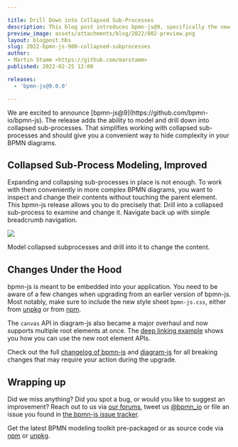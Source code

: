 ```yaml
---

title: Drill Down into Collapsed Sub-Processes
description: This blog post introduces bpmn-js@9, specifically the new ability to conveniently model and drill down into collapsed sub-processes.
preview_image: assets/attachments/blog/2022/002-preview.png
layout: blogpost.hbs
slug: 2022-bpmn-js-900-collapsed-subprocesses
author:
- Martin Stamm <https://github.com/marstamm>
published: 2022-02-25 12:00

releases:
  - 'bpmn-js@9.0.0'

---
```


<p class="introduction">
  We are excited to announce [bpmn-js@9](https://github.com/bpmn-io/bpmn-js). The release adds the ability to model and drill down into collapsed sub-processes. That simplifies working with collapsed sub-processes and should give you a convenient way to hide complexity in your BPMN diagrams.
</p>

<!-- continue -->


## Collapsed Sub-Process Modeling, Improved

Expanding and collapsing sub-processes in place is not enough. To work with them conveniently in more complex BPMN diagrams, you want to inspect and change their contents without touching the parent element. This bpmn-js release allows you to do precisely that: Drill into a collapsed sub-process to examine and change it. Navigate back up with simple breadcrumb navigation.

<div class="figure full-size">
  <a href="https://demo.bpmn.io/">
    <img src="{{ assets }}/attachments/blog/2022/002-collapsed-subprocess-modeling.gif">
  </a>

  <p class="caption">
    Model collapsed subprocesses and drill into it to change the content.
  </p>
</div>


## Changes Under the Hood

bpmn-js is meant to be embedded into your application. You need to be aware of a few changes when upgrading from an earlier version of bpmn-js. Most notably, make sure to include the new style sheet `bpmn-js.css`, either from [unpkg](https://unpkg.com/bpmn-js/dist/assets/bpmn-js.css) or from [npm](https://www.npmjs.com/package/bpmn-js).

The `canvas` API in diagram-js also became a major overhaul and now supports multiple root elements at once. The [deep linking example](https://github.com/bpmn-io/bpmn-js-examples/tree/master/deep-linking) shows you how you can use the new root element APIs.

Check out the full [changelog of bpmn-js](https://github.com/bpmn-io/bpmn-js/blob/master/CHANGELOG.md#900) and [diagram-js](https://github.com/bpmn-io/diagram-js/blob/master/CHANGELOG.md#800) for all breaking changes that may require your action during the upgrade.


## Wrapping up

Did we miss anything? Did you spot a bug, or would you like to suggest an improvement? Reach out to us via [our forums](https://forum.bpmn.io/), tweet us [@bpmn_io](https://twitter.com/bpmn_io) or file an issue you found in [the bpmn-js issue tracker](https://github.com/bpmn-io/bpmn-js/issues).

Get the latest BPMN modeling toolkit pre-packaged or as source code via [npm](https://www.npmjs.com/package/bpmn-js) or [unpkg](https://unpkg.com/bpmn-js/).
